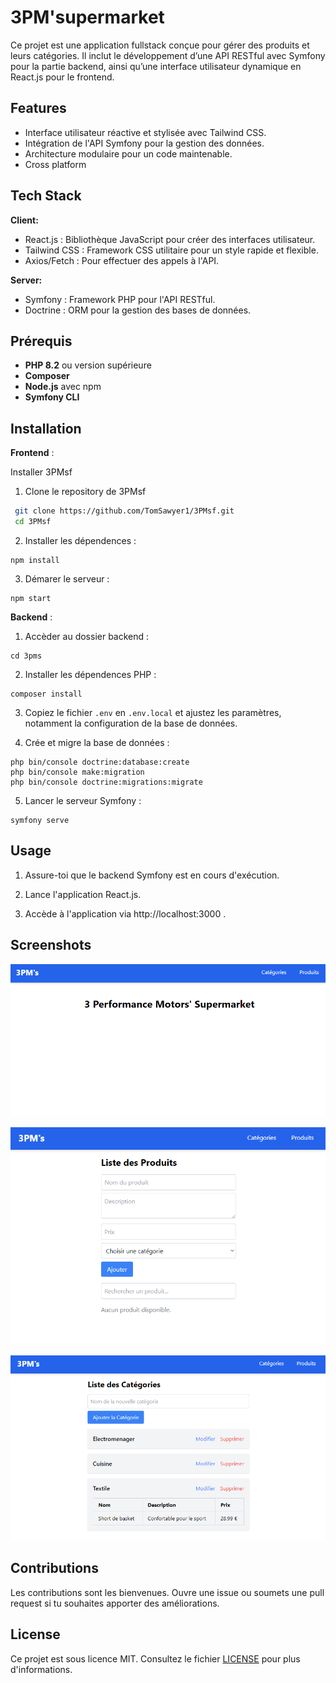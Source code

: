 
# 3PM'supermarket

Ce projet est une application fullstack conçue pour gérer des produits et leurs catégories. Il inclut le développement d’une API RESTful avec Symfony pour la partie backend, ainsi qu’une interface utilisateur dynamique en React.js pour le frontend.


## Features

- Interface utilisateur réactive et stylisée avec Tailwind CSS.
- Intégration de l'API Symfony pour la gestion des données.
- Architecture modulaire pour un code maintenable.
- Cross platform


## Tech Stack

**Client:**
- React.js : Bibliothèque JavaScript pour créer des interfaces utilisateur.
- Tailwind CSS : Framework CSS utilitaire pour un style rapide et flexible.
- Axios/Fetch : Pour effectuer des appels à l'API.

**Server:**
- Symfony : Framework PHP pour l'API RESTful.
- Doctrine : ORM pour la gestion des bases de données.


## Prérequis

- **PHP 8.2** ou version supérieure
- **Composer**
- **Node.js** avec npm
- **Symfony CLI**
## Installation

**Frontend** :

Installer 3PMsf

1. Clone le repository de 3PMsf

```bash
 git clone https://github.com/TomSawyer1/3PMsf.git  
 cd 3PMsf  
```
2. Installer les dépendences :
```
npm install
```

3. Démarer le serveur :
```
npm start
```
**Backend** :

1. Accèder au dossier backend :

```
cd 3pms
```

2. Installer les dépendences PHP :
```
composer install
```

3. Copiez le fichier `.env` en `.env.local` et ajustez les paramètres, notamment la configuration de la base de données.

4. Crée et migre la base de données :
```
php bin/console doctrine:database:create  
php bin/console make:migration
php bin/console doctrine:migrations:migrate  

```
5. Lancer le serveur Symfony :

```
symfony serve 
```

## Usage

1. Assure-toi que le backend Symfony est en cours d'exécution.

2. Lance l'application React.js.

3. Accède à l'application via http://localhost:3000 .


## Screenshots

![Page d'accueil](screens/homepage.png)

![Liste des produits](screens/products_list.png)

![Gestion des catégories](screens/categories_management.png)



## Contributions

Les contributions sont les bienvenues. Ouvre une issue ou soumets une pull request si tu souhaites apporter des améliorations.


## License

Ce projet est sous licence MIT. Consultez le fichier [LICENSE](LICENSE) pour plus d'informations.

